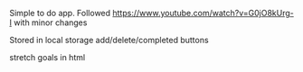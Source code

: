 Simple to do app.
Followed https://www.youtube.com/watch?v=G0jO8kUrg-I with minor changes

Stored in local storage
add/delete/completed buttons

stretch goals in html

